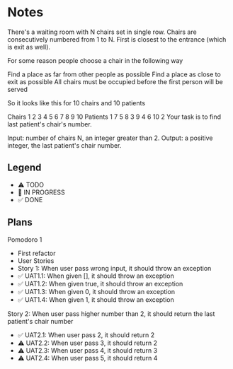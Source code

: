 # Notes

There's a waiting room with N chairs set in single row. Chairs are consecutively numbered from 1 to N. First is closest to the entrance (which is exit as well).

For some reason people choose a chair in the following way

Find a place as far from other people as possible
Find a place as close to exit as possible
All chairs must be occupied before the first person will be served

So it looks like this for 10 chairs and 10 patients

Chairs	    1	2	3	4	5	6	7	8	9	10
Patients	1	7	5	8	3	9	4	6	10	2
Your task is to find last patient's chair's number.

Input: number of chairs N, an integer greater than 2.
Output: a positive integer, the last patient's chair number.

## Legend
- ⚠ TODO
- 🚧 IN PROGRESS
- ✅ DONE

## Plans

Pomodoro 1 
- First refactor
- User Stories
- Story 1: When user pass wrong input, it should throw an exception
- ✅ UAT1.1: When given [], it should throw an exception
- ✅ UAT1.2: When given true, it should throw an exception
- ✅ UAT1.3: When given 0, it should throw an exception
- ✅ UAT1.4: When given 1, it should throw an exception

Story 2: When user pass higher number than 2, it should return the last patient's chair number
- ✅ UAT2.1: When user pass 2, it should return 2
- ⚠ UAT2.2: When user pass 3, it should return 2
- ⚠ UAT2.3: When user pass 4, it should return 3
- ⚠ UAT2.4: When user pass 5, it should return 4